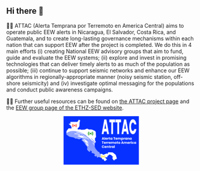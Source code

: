 ## Hi there 👋

🙋‍♀️ ATTAC (Alerta Temprana por Terremoto en America Central) aims to operate public EEW alerts in Nicaragua, El Salvador, Costa Rica, and Guatemala, and to create long-lasting governance mechanisms within each nation that can support EEW after the project is completed. We do this in 4 main efforts (i) creating National EEW advisory groups that aim to fund, guide and evaluate the EEW systems; (ii) explore and invest in promising technologies that can deliver timely alerts to as much of the population as possible; (iii) continue to support seismic networks and enhance our EEW algorithms in regionally-appropriate manner (noisy seismic station, off-shore seismicity) and (iv) investigate optimal messaging for the populations and conduct public awareness campaigns.

👩‍💻 Further useful resources can be found on [the ATTAC project page](http://www.seismo.ethz.ch/en/research-and-teaching/ongoing-projects/) and the [EEW group page of the ETHZ-SED website](http://www.seismo.ethz.ch/en/research-and-teaching/fields_of_research/earthquake-early-warning/).

<center><img src="logo.png" width="200"></center>
